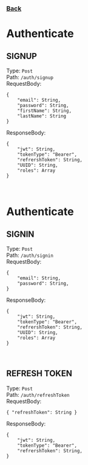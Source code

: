 ### [Back](./Main.md)

# Authenticate

## **SIGNUP**

Type: `Post`  
Path: `/auth/signup`  
RequestBody:

```
{ 
    "email": String,
    "password": String,
    "firstName": String,
    "lastName": String
}
```

ResponseBody:

```
{
    "jwt": String,
    "tokenType": "Bearer",
    "refrershToken": String,
    "UUID": String,
    "roles": Array
}
```

<br>

# Authenticate

## **SIGNIN**

Type: `Post`  
Path: `/auth/signin`  
RequestBody:

```
{ 
    "email": String,
    "password": String,
}
```

ResponseBody:

```
{
    "jwt": String,
    "tokenType": "Bearer",
    "refrershToken": String,
    "UUID": String,
    "roles": Array
}
```

<br>

## **REFRESH TOKEN**

Type: `Post`  
Path: `/auth/refreshToken`  
RequestBody:

```
{ "refreshToken": String }
```

ResponseBody:

```
{
    "jwt": String,
    "tokenType": "Bearer",
    "refrershToken": String,
}
```
